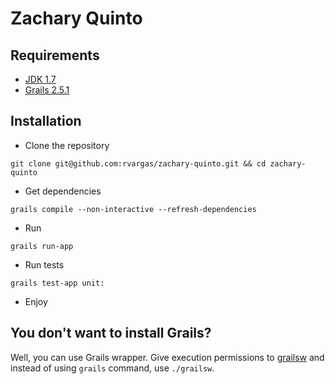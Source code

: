 Zachary Quinto
===========

Requirements
-------

+ [JDK 1.7](http://www.oracle.com/technetwork/java/javase/downloads/jdk7-downloads-1880260.html)
+ [Grails 2.5.1](https://grails.org/download.html)

Installation
-------

+ Clone the repository

```
git clone git@github.com:rvargas/zachary-quinto.git && cd zachary-quinto
```

+ Get dependencies

```
grails compile --non-interactive --refresh-dependencies
```

+ Run
```
grails run-app
```

+ Run tests
```
grails test-app unit:
```
+ Enjoy

You don't want to install Grails?
-------
Well, you can use Grails wrapper. Give execution permissions to [grailsw](grailsw) and instead of using `grails` command, use `./grailsw`.